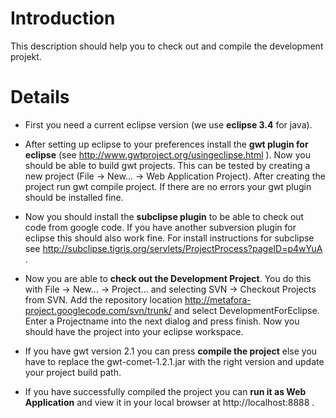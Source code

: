# Introduction #

This description should help you to check out and compile the development projekt.

# Details #

  * First you need a current eclipse version (we use **eclipse 3.4** for java).

  * After setting up eclipse to your preferences install the **gwt plugin for eclipse** (see http://www.gwtproject.org/usingeclipse.html ). Now you should be able to build gwt projects. This can be tested by creating a new project (File → New... → Web Application Project). After creating the project run gwt compile project. If there are no errors your gwt plugin should be installed fine.

  * Now you should install the **subclipse plugin** to be able to check out code from google code. If you have another subversion plugin for eclipse this should also work fine. For install instructions for subclipse see http://subclipse.tigris.org/servlets/ProjectProcess?pageID=p4wYuA .

  * Now you are able to **check out the Development Project**. You do this with File → New... → Project... and selecting SVN → Checkout Projects from SVN.  Add the  repository location http://metafora-project.googlecode.com/svn/trunk/ and select DevelopmentForEclipse. Enter a Projectname into the next dialog and press finish. Now you should have the project into your eclipse workspace.

  * If you have gwt version 2.1 you can press **compile the project** else you have to replace the gwt-comet-1.2.1.jar with the right version and update your project build path.

  * If you have successfully compiled the project you can **run it as Web Application** and view it in your  local browser at http://localhost:8888 .